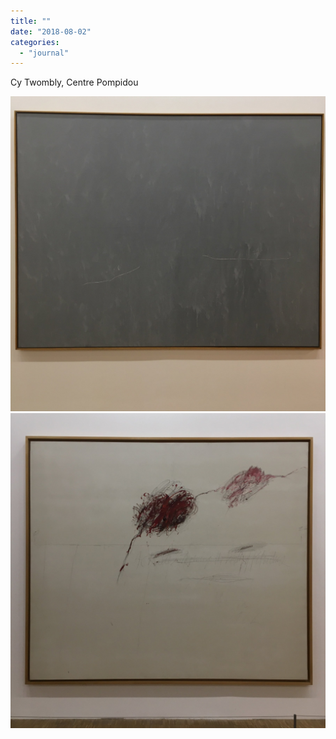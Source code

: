 ```yaml
---
title: ""
date: "2018-08-02"
categories: 
  - "journal"
---
```


Cy Twombly, Centre Pompidou

![](images/141f76d5a5.jpg)![](images/4837132f90.jpg)
